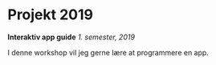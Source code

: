 # Projekt 2019
**Interaktiv app guide**
*1. semester, 2019*

I denne workshop vil jeg gerne lære at programmere en app.
